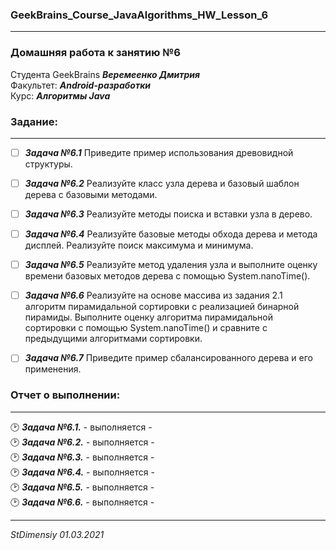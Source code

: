 ### GeekBrains_Course_JavaAlgorithms_HW_Lesson_6
---
### Домашняя работа к занятию №6
Студента GeekBrains ***Веремеенко Дмитрия***    
Факультет: ***Android-разработки***    
Курс: ***Алгоритмы Java***
### Задание:
---
- [ ] ***Задача №6.1***	Приведите пример использования древовидной структуры.
- [ ] ***Задача №6.2***	Реализуйте класс узла дерева и базовый шаблон дерева с базовыми методами.
- [ ] ***Задача №6.3***	Реализуйте методы поиска и вставки узла в дерево.
- [ ] ***Задача №6.4***	Реализуйте базовые методы обхода дерева и метода дисплей. Реализуйте поиск максимума и минимума.    
- [ ] ***Задача №6.5***	Реализуйте метод удаления узла и выполните оценку времени базовых методов дерева с помощью 
  System.nanoTime().
- [ ] ***Задача №6.6***	Реализуйте на основе массива из задания 2.1 алгоритм пирамидальной сортировки с реализацией 
  бинарной пирамиды. Выполните оценку алгоритма пирамидальной сортировки с помощью System.nanoTime() и сравните с 
  предыдущими алгоритмами сортировки.
- [ ] ***Задача №6.7***	Приведите пример сбалансированного дерева и его применения.
  

### Отчет о выполнении:
---    
:clock2: ***Задача №6.1.*** - выполняется -      
:clock2: ***Задача №6.2.*** - выполняется -   
:clock2: ***Задача №6.3.*** - выполняется -      
:clock2: ***Задача №6.4.*** - выполняется -    
:clock2: ***Задача №6.5.*** - выполняется -   
:clock2: ***Задача №6.6.*** - выполняется -          
      
---   

*StDimensiy 01.03.2021*
